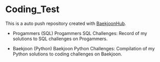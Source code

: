 # Coding_Test
This is a auto push repository created with [BaekjoonHub](https://github.com/BaekjoonHub/BaekjoonHub).

- Progammers (SQL)
Progammers SQL Challenges: Record of my solutions to SQL challenges on Progammers.

- Baekjoon (Python)
Baekjoon Python Challenges: Compilation of my Python solutions to coding challenges on Baekjoon.
